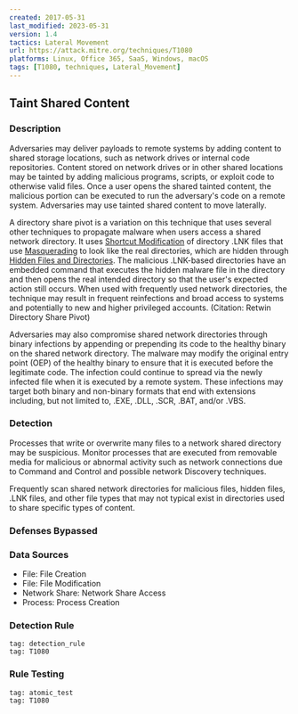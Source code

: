 ```yaml
---
created: 2017-05-31
last_modified: 2023-05-31
version: 1.4
tactics: Lateral Movement
url: https://attack.mitre.org/techniques/T1080
platforms: Linux, Office 365, SaaS, Windows, macOS
tags: [T1080, techniques, Lateral_Movement]
---
```


## Taint Shared Content

### Description


Adversaries may deliver payloads to remote systems by adding content to shared storage locations, such as network drives or internal code repositories. Content stored on network drives or in other shared locations may be tainted by adding malicious programs, scripts, or exploit code to otherwise valid files. Once a user opens the shared tainted content, the malicious portion can be executed to run the adversary's code on a remote system. Adversaries may use tainted shared content to move laterally.

A directory share pivot is a variation on this technique that uses several other techniques to propagate malware when users access a shared network directory. It uses [Shortcut Modification](https://attack.mitre.org/techniques/T1547/009) of directory .LNK files that use [Masquerading](https://attack.mitre.org/techniques/T1036) to look like the real directories, which are hidden through [Hidden Files and Directories](https://attack.mitre.org/techniques/T1564/001). The malicious .LNK-based directories have an embedded command that executes the hidden malware file in the directory and then opens the real intended directory so that the user's expected action still occurs. When used with frequently used network directories, the technique may result in frequent reinfections and broad access to systems and potentially to new and higher privileged accounts. (Citation: Retwin Directory Share Pivot)

Adversaries may also compromise shared network directories through binary infections by appending or prepending its code to the healthy binary on the shared network directory. The malware may modify the original entry point (OEP) of the healthy binary to ensure that it is executed before the legitimate code. The infection could continue to spread via the newly infected file when it is executed by a remote system. These infections may target both binary and non-binary formats that end with extensions including, but not limited to, .EXE, .DLL, .SCR, .BAT, and/or .VBS.

### Detection

Processes that write or overwrite many files to a network shared directory may be suspicious. Monitor processes that are executed from removable media for malicious or abnormal activity such as network connections due to Command and Control and possible network Discovery techniques.

Frequently scan shared network directories for malicious files, hidden files, .LNK files, and other file types that may not typical exist in directories used to share specific types of content.

### Defenses Bypassed



### Data Sources

  - File: File Creation
  -  File: File Modification
  -  Network Share: Network Share Access
  -  Process: Process Creation
### Detection Rule

```query
tag: detection_rule
tag: T1080
```

### Rule Testing

```query
tag: atomic_test
tag: T1080
```

